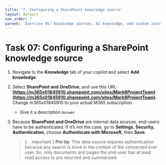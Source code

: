 ```yaml
---
title: '7. Configuring a SharePoint knowledge source'
layout: default
nav_order: 7
parent: 'Exercise 05: Knowledge sources, AI knowledge, and custom instructions'
---
```


# Task 07: Configuring a SharePoint knowledge source

1.	Navigate to the **Knowledge** tab of your copilot and select **Add knowledge**.

2.	Select **SharePoint and OneDrive**, and use this URL: **[https://m365x01845910.sharepoint.com/sites/Mark8ProjectTeam](https://m365x01845910.sharepoint.com/sites/Mark8ProjectTeam)**. Change m365x01845910 to your actual M365 subscription.

	- Give it a description `Answer`

3.	Because **SharePoint and OneDrive** are internal data sources, end-users have to be authenticated. If it’s not the case, go to **Settings**, **Security**, **Authentication**, choose **Authenticate with Microsoft**, then **Save**.

    >{: . important }
    >**Pro tip**:
    >This data source requires authentication because any search is done in the context of the connected end-user. So, only documents and pages the end-user has at least read access to are returned and summarized.
